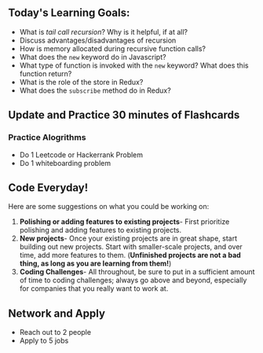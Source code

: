 ## Today's Learning Goals:

- What is _tail call recursion_? Why is it helpful, if at all?
- Discuss advantages/disadvantages of recursion
- How is memory allocated during recursive function calls?
- What does the `new` keyword do in Javascript?
- What type of function is invoked with the `new` keyword? What does this function return?
- What is the role of the store in Redux?
- What does the `subscribe` method do in Redux?

## Update and Practice 30 minutes of Flashcards

### Practice Alogrithms
* Do 1 Leetcode or Hackerrank Problem
* Do 1 whiteboarding problem

## Code Everyday!

Here are some suggestions on what you could be working on:

1. **Polishing or adding features to existing projects**- First prioritize polishing and adding features to existing projects.
1. **New projects**- Once your existing projects are in great shape, start building out new projects. Start with smaller-scale projects, and over time, add more features to them. (**Unfinished projects are not a bad thing, as long as you are learning from them!**)
1. **Coding Challenges**- All throughout, be sure to put in a sufficient amount of time to coding challenges; always go above and beyond, especially for companies that you really want to work at.

## Network and Apply

* Reach out to 2 people
* Apply to 5 jobs